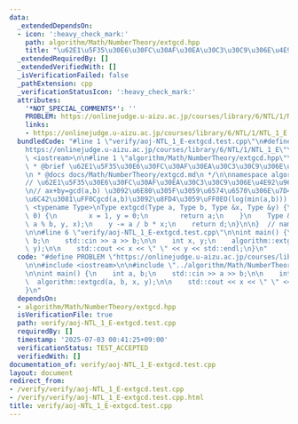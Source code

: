 ```yaml
---
data:
  _extendedDependsOn:
  - icon: ':heavy_check_mark:'
    path: algorithm/Math/NumberTheory/extgcd.hpp
    title: "\u62E1\u5F35\u30E6\u30FC\u30AF\u30EA\u30C3\u30C9\u306E\u4E92\u9664\u6CD5"
  _extendedRequiredBy: []
  _extendedVerifiedWith: []
  _isVerificationFailed: false
  _pathExtension: cpp
  _verificationStatusIcon: ':heavy_check_mark:'
  attributes:
    '*NOT_SPECIAL_COMMENTS*': ''
    PROBLEM: https://onlinejudge.u-aizu.ac.jp/courses/library/6/NTL/1/NTL_1_E
    links:
    - https://onlinejudge.u-aizu.ac.jp/courses/library/6/NTL/1/NTL_1_E
  bundledCode: "#line 1 \"verify/aoj-NTL_1_E-extgcd.test.cpp\"\n#define PROBLEM \"\
    https://onlinejudge.u-aizu.ac.jp/courses/library/6/NTL/1/NTL_1_E\"\n\n#include\
    \ <iostream>\n\n#line 1 \"algorithm/Math/NumberTheory/extgcd.hpp\"\n\n\n\n/**\n\
    \ * @brief \u62E1\u5F35\u30E6\u30FC\u30AF\u30EA\u30C3\u30C9\u306E\u4E92\u9664\u6CD5\
    \n * @docs docs/Math/NumberTheory/extgcd.md\n */\n\nnamespace algorithm {\n\n\
    // \u62E1\u5F35\u30E6\u30FC\u30AF\u30EA\u30C3\u30C9\u306E\u4E92\u9664\u6CD5\uFF0E\
    \n// ax+by=gcd(a,b) \u3092\u6E80\u305F\u3059\u6574\u6570\u306E\u7D44(x,y)\u3092\
    \u6C42\u3081\uFF0Cgcd(a,b)\u3092\u8FD4\u3059\uFF0EO(log(min(a,b))).\ntemplate\
    \ <typename Type>\nType extgcd(Type a, Type b, Type &x, Type &y) {\n    if(b ==\
    \ 0) {\n        x = 1, y = 0;\n        return a;\n    }\n    Type &&d = extgcd(b,\
    \ a % b, y, x);\n    y -= a / b * x;\n    return d;\n}\n\n}  // namespace algorithm\n\
    \n\n#line 6 \"verify/aoj-NTL_1_E-extgcd.test.cpp\"\n\nint main() {\n    int a,\
    \ b;\n    std::cin >> a >> b;\n\n    int x, y;\n    algorithm::extgcd(a, b, x,\
    \ y);\n\n    std::cout << x << \" \" << y << std::endl;\n}\n"
  code: "#define PROBLEM \"https://onlinejudge.u-aizu.ac.jp/courses/library/6/NTL/1/NTL_1_E\"\
    \n\n#include <iostream>\n\n#include \"../algorithm/Math/NumberTheory/extgcd.hpp\"\
    \n\nint main() {\n    int a, b;\n    std::cin >> a >> b;\n\n    int x, y;\n  \
    \  algorithm::extgcd(a, b, x, y);\n\n    std::cout << x << \" \" << y << std::endl;\n\
    }\n"
  dependsOn:
  - algorithm/Math/NumberTheory/extgcd.hpp
  isVerificationFile: true
  path: verify/aoj-NTL_1_E-extgcd.test.cpp
  requiredBy: []
  timestamp: '2025-07-03 00:41:25+09:00'
  verificationStatus: TEST_ACCEPTED
  verifiedWith: []
documentation_of: verify/aoj-NTL_1_E-extgcd.test.cpp
layout: document
redirect_from:
- /verify/verify/aoj-NTL_1_E-extgcd.test.cpp
- /verify/verify/aoj-NTL_1_E-extgcd.test.cpp.html
title: verify/aoj-NTL_1_E-extgcd.test.cpp
---
```

